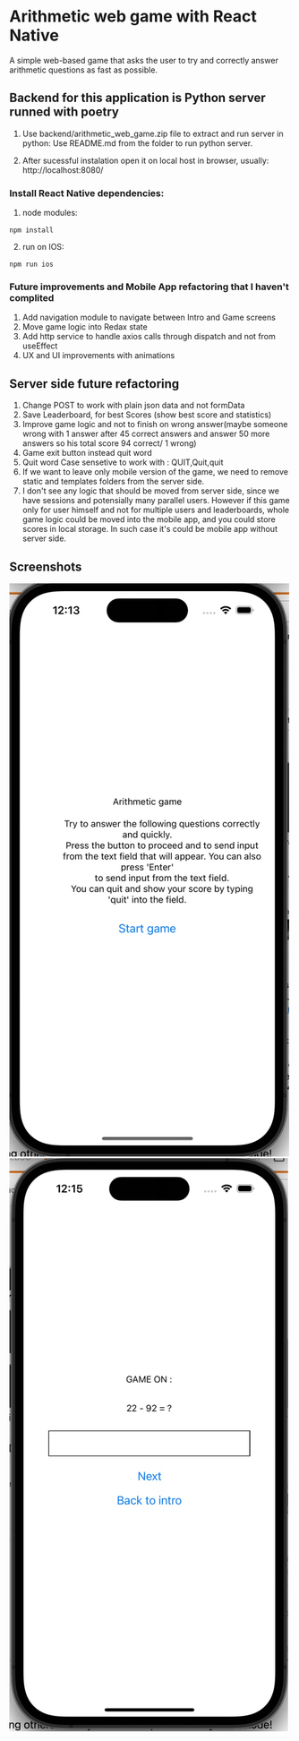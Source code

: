 # Arithmetic web game with React Native

A simple web-based game that asks the user to try and correctly answer arithmetic questions as fast as possible.

## Backend for this application is Python server runned with poetry

1. Use backend/arithmetic_web_game.zip file to extract and run server in python:
   Use README.md from the folder to run python server.
  
2. After sucessful instalation open it on local host in browser, usually:  http://localhost:8080/

### Install React Native dependencies:
1. node modules:
  ```
  npm install
  ```
2. run on IOS:
  ```
  npm run ios
  ```

### Future improvements and Mobile App refactoring that I haven't complited
1. Add navigation module to navigate between Intro and Game screens
2. Move game logic into Redax state
3. Add http service to handle axios calls through dispatch and not from useEffect
4. UX and UI improvements with animations


## Server side future refactoring 
1. Change POST to work with plain json data and not formData
2. Save Leaderboard, for best Scores (show best score and statistics)
3. Improve game logic and not to finish on wrong answer(maybe someone wrong with 1 answer after 45 correct answers and answer 50 more answers so his total score 94 correct/ 1 wrong)
4. Game exit button instead quit word
5. Quit word Case sensetive to work with : QUIT,Quit,quit
6. If we want to leave only mobile version of the game, we need to remove static and templates folders from the server side.
7. I don't see any logic that should be moved from server side, since we have sessions and potensially many parallel users. However if this game only for user himself and not for multiple users and leaderboards, whole game logic could be moved into the mobile app, and you could store scores in local storage. In such case it's could be mobile app without server side.


## Screenshots
![alt text](https://github.com/dmitryou/arithmetic-game/blob/main/screenshots/Intro.jpeg?raw=true)
![alt text](https://github.com/dmitryou/arithmetic-game/blob/main/screenshots/Game.jpeg?raw=true)


